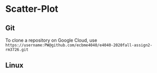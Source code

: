 # Scatter-Plot
## Git
To clone a repository on Google Cloud, use `https://username:PW@github.com/ecbme4040/e4040-2020fall-assign2-rm3726.git`
## Linux
